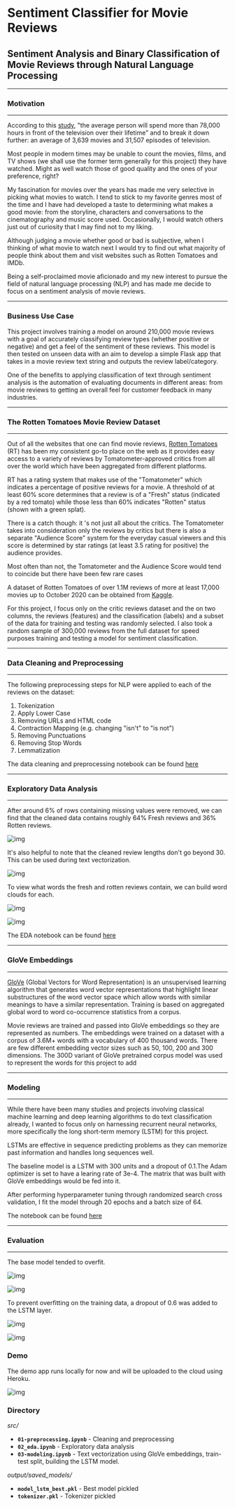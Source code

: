 # Sentiment Classifier for Movie Reviews

## Sentiment Analysis and Binary Classification of Movie Reviews through Natural Language Processing

---
### Motivation
---

According to this [study](https://www.studyfinds.org/survey-the-average-adult-will-watch-more-than-78000-hours-of-tv/), "the average person will spend more than 78,000 hours in front of the television over their lifetime" and to break it down further: an average of 3,639 movies and 31,507 episodes of television.

Most people in modern times may be unable to count the movies, films, and TV shows (we shall use the former term generally for this project) they have watched. Might as well watch those of good quality and the ones of your preference, right?

My fascination for movies over the years has made me very selective in picking what movies to watch. I tend to stick to my favorite genres most of the time and I have had developed a taste to determining what makes a good movie: from the storyline, characters and conversations to the cinematography and music score used. Occasionally, I would watch others just out of curiosity that I may find not to my liking.

Although judging a movie whether good or bad is subjective, when I thinking of what movie to watch next I would try to find out what majority of people think about them and visit websites such as Rotten Tomatoes and IMDb.

Being a self-proclaimed movie aficionado and my new interest to pursue the field of natural language processing (NLP) and has made me decide to focus on a sentiment analysis of movie reviews.

---

### Business Use Case

This project involves training a model on around 210,000 movie reviews with a goal of accurately classifying review types (whether positive or negative) and get a feel of the sentiment of these reviews. This model is then tested on unseen data with an aim to develop a simple Flask app that takes in a movie review text string and outputs the review label/category.

One of the benefits to applying classification of text through sentiment analysis is the automation of evaluating documents in different areas: from movie reviews to getting an overall feel for customer feedback in many industries.

---

### The Rotten Tomatoes Movie Review Dataset
---
Out of all the websites that one can find movie reviews, [Rotten Tomatoes](https://www.rottentomatoes.com/) (RT) has been my consistent go-to place on the web as it provides easy access to a variety of reviews by Tomatometer-approved critics from all over the world which have been aggregated from different platforms. 

RT has a rating system that makes use of the "Tomatometer" which indicates a percentage of positive reviews for a movie. A threshold of at least 60% score determines that a review is of a "Fresh" status (indicated by a red tomato) while those less than 60% indicates "Rotten" status (shown with a green splat).

There is a catch though: it 's not just all about the critics. The Tomatometer takes into consideration only the reviews by critics but there is also a separate "Audience Score" system for the everyday casual viewers and this score is determined by star ratings (at least 3.5 rating for positive) the audience provides.

Most often than not, the Tomatometer and the Audience Score would tend to coincide but there have been few rare cases 

A dataset of Rotten Tomatoes of over 1.1M reviews of more at least 17,000 movies up to October 2020 can be obtained from [Kaggle](https://www.kaggle.com/stefanoleone992/rotten-tomatoes-movies-and-critic-reviews-dataset).

For this project, I focus only on the critic reviews dataset and the on two columns, the reviews (features) and the classification (labels) and a subset of the data for training and testing was randomly selected. I also took a random sample of 300,000 reviews from the full dataset for speed purposes training and testing a model for sentiment classification.

---
### Data Cleaning and Preprocessing
---
The following preprocessing steps for NLP were applied to each of the reviews on the dataset:

1) Tokenization
2) Apply Lower Case
3) Removing URLs and HTML code
4) Contraction Mapping (e.g. changing "isn't" to "is not")
5) Removing Punctuations
6) Removing Stop Words
7) Lemmatization

The data cleaning and preprocessing notebook can be found [here](src/01-preprocessing.ipynb)

---
### Exploratory Data Analysis
---
After around 6% of rows containing missing values were removed, we can find that the cleaned data contains roughly 64% Fresh reviews and 36% Rotten reviews.

![img](output/img/review-types.jpg)

It's also helpful to note that the cleaned review lengths don't go beyond 30. This can be used during text vectorization.

![img](output/img/review-lengths-300k.jpg)

To view what words the fresh and rotten reviews contain, we can build word clouds for each.

![img](output/img/fresh_tomato_wordcloud_200.png)

![img](output/img/green_splat_wordcloud_200.png)


The EDA notebook can be found [here](src/02-eda.ipynb)



---
### GloVe Embeddings
---

[GloVe](https://nlp.stanford.edu/projects/glove/) (Global Vectors for Word Representation) is an unsupervised learning algorithm that generates word vector representations that highlight linear substructures of the word vector space which allow words with similar meanings to have a similar representation. Training is based on aggregated global word to word co-occurrence statistics from a corpus. 

Movie reviews are trained and passed into GloVe embeddings so they are represented as numbers. The embeddings were trained on a dataset with a corpus of 3.6M+ words with a vocabulary of 400 thousand words. There are few different embedding vector sizes such as 50, 100, 200 and 300 dimensions. The 300D variant of GloVe pretrained corpus model was used to represent the words for this project to add 

---
### Modeling
---
While there have been many studies and projects involving classical machine learning and deep learning algorithms to do text classification already, I wanted to focus only on harnessing recurrent neural networks, more specifically the long short-term memory (LSTM) for this project.

LSTMs are effective in sequence predicting problems as they can memorize past information and handles long sequences well.

The baseline model is a LSTM with 300 units and a dropout of 0.1.The Adam optimizer is set to have a learing rate of 3e-4. The matrix that was built with GloVe embeddings would be fed into it.

After performing hyperparameter tuning through randomized search cross validation, I fit the model through 20 epochs and a batch size of 64.

The notebook can be found [here](src/03-modeling.ipynb)

---

### Evaluation
---

The base model tended to overfit.

![img](output/img/base-model-accuracy.jpg)

![img](output/img/base-model-loss.jpg)


To prevent overfitting on the training data, a dropout of 0.6 was added to the LSTM layer.

![img](output/img/base-vs-best-model-accuracy.jpg)

![img](output/img/base-vs-best-model-loss.jpg)


### Demo

The demo app runs locally for now and will be uploaded to the cloud using Heroku.

![img](output/img/app-frontend-demo.jpg)



### Directory

*src/*
- **`01-preprocessing.ipynb`** - Cleaning and preprocessing
- **`02_eda.ipynb`** - Exploratory data analysis
- **`03-modeling.ipynb`** - Text vectorization using GloVe embeddings, train-test split, building the LSTM model.

*output/saved_models/*

- **`model_lstm_best.pkl`** - Best model pickled
- **`tokenizer.pkl`** - Tokenizer pickled